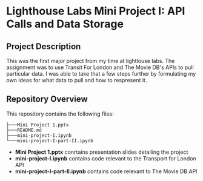 # Lighthouse Labs Mini Project I: API Calls and Data Storage

## Project Description 

This was the first major project from my time at lightlouse labs. The assignment was to use Transit For London and The Movie DB's APIs to pull particular data. I was able to take that a few steps further by formulating my own ideas for what data to pull and how to respresent it.

## Repository Overview

This repository contains the following files:

```
├───Mini Project 1.pptx
├───README.md
├───mini-project-I.ipynb
└───mini-project-I-part-II.ipynb
```

* **Mini Project 1.pptx** conrtains presentation slides detailing the project
* **mini-project-I.ipynb** contains code relevant to the Transport for London API
* **mini-project-I-part-II.ipynb** contains code relevant to The Movie DB API
